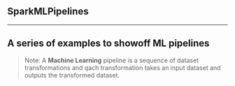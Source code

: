 ## SparkMLPipelines

 ---------------------------------------------------
  A series of examples to showoff **ML pipelines**  
 ---------------------------------------------------
 
 
> Note: A **Machine Learning** pipeline is a sequence of dataset transformations and qach transformation takes an input dataset and outputs the transformed dataset.  







